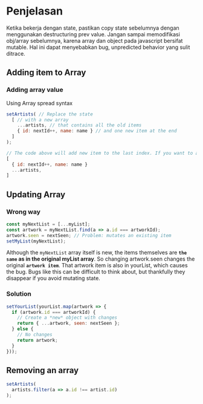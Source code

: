 # Penjelasan

Ketika bekerja dengan state, pastikan copy state sebelumnya dengan menggunakan destructuring prev value. Jangan sampai memodifikasi obj/array sebelumnya, karena array dan object pada javascript bersifat mutable. Hal ini dapat menyebabkan bug, unpredicted behavior yang sulit ditrace.

## Adding item to Array

### Adding array value
Using Array spread syntax

```js
setArtists( // Replace the state
  [ // with a new array
    ...artists, // that contains all the old items
    { id: nextId++, name: name } // and one new item at the end
  ]
);

// The code above will add new item to the last index. If you want to add it in the first index, you can do it like this
[
  { id: nextId++, name: name }
  ...artists,
]
```

## Updating Array

### Wrong way
```js
const myNextList = [...myList];
const artwork = myNextList.find(a => a.id === artworkId);
artwork.seen = nextSeen; // Problem: mutates an existing item
setMyList(myNextList);
```

Although the `myNextList` array itself is new, the items themselves are **`the same` as in the original myList array**. So changing artwork.seen changes the original **`artwork item`**. That artwork item is also in yourList, which causes the bug. Bugs like this can be difficult to think about, but thankfully they disappear if you avoid mutating state.

### Solution
```js
setYourList(yourList.map(artwork => {
  if (artwork.id === artworkId) {
    // Create a *new* object with changes
    return { ...artwork, seen: nextSeen };
  } else {
    // No changes
    return artwork;
  }
}));
```

## Removing an array
```js
setArtists(
  artists.filter(a => a.id !== artist.id)
);
```